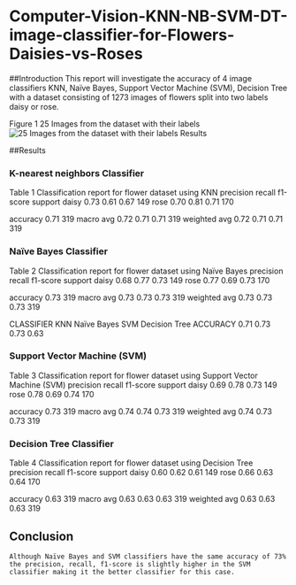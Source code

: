 # Computer-Vision-KNN-NB-SVM-DT-image-classifier-for-Flowers-Daisies-vs-Roses
##Introduction
	This report will investigate the accuracy of 4 image classifiers KNN, Naïve Bayes, Support Vector Machine (SVM), Decision Tree with a dataset consisting of 1273 images of flowers split into two labels daisy or rose. 
	 
Figure 1 25 Images from the dataset with their labels
![25 Images from the dataset with their labels Results](https://user-images.githubusercontent.com/76955490/115043288-06901900-9edd-11eb-9d71-6f22dd3c929d.jpg)

##Results

 
### K-nearest neighbors Classifier
Table 1 Classification report for flower dataset using KNN
	precision	recall	f1-score	support
daisy	0.73	0.61	0.67	149
rose	0.70	0.81	0.71	170
				
accuracy			0.71	319
macro avg	0.72	0.71	0.71	319
weighted avg	0.72	0.71	0.71	319

### Naïve Bayes Classifier

Table 2 Classification report for flower dataset using Naïve Bayes
	precision	recall	f1-score	support
daisy	0.68	0.77	0.73	149
rose	0.77	0.69	0.73	170
				
accuracy			0.73	319
macro avg	0.73	0.73	0.73	319
weighted avg	0.73	0.73	0.73	319

CLASSIFIER	KNN	Naïve Bayes	SVM	Decision Tree
ACCURACY	0.71	0.73	0.73	0.63


### Support Vector Machine (SVM)
Table 3 Classification report for flower dataset using Support Vector Machine (SVM)
	precision	recall	f1-score	support
daisy	0.69	0.78	0.73	149
rose	0.78	0.69	0.74	170
				
accuracy			0.73	319
macro avg	0.74	0.74	0.73	319
weighted avg	0.74	0.73	0.73	319

### Decision Tree Classifier

Table 4 Classification report for flower dataset using Decision Tree
	precision	recall	f1-score	support
daisy	0.60	0.62	0.61	149
rose	0.66	0.63	0.64	170
				
accuracy			0.63	319
macro avg	0.63	0.63	0.63	319
weighted avg	0.63	0.63	0.63	319
 
## Conclusion
	Although Naïve Bayes and SVM classifiers have the same accuracy of 73% the precision, recall, f1-score is slightly higher in the SVM classifier making it the better classifier for this case.

